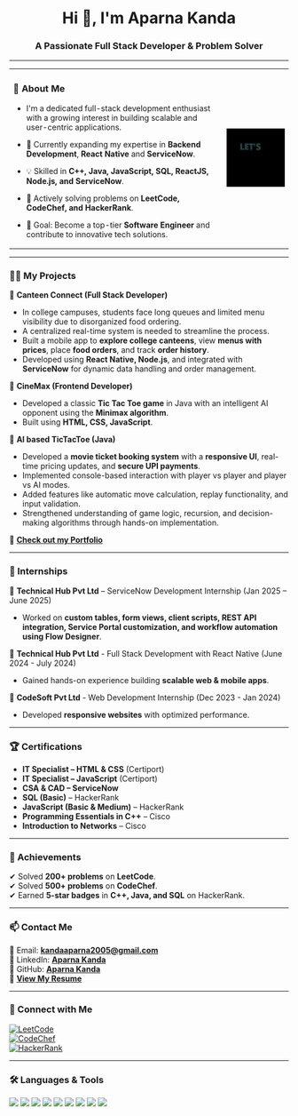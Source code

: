 <h1 align="center">Hi 👋, I'm Aparna Kanda</h1>
<h3 align="center">A Passionate Full Stack Developer & Problem Solver</h3>

---

<!-- Table Layout for Side-by-Side Alignment -->
<table border="0">
  <tr>
    <td>
      
### 👀 About Me  
- I'm a dedicated full-stack development enthusiast with a growing interest in building scalable and user-centric applications. 
- 🌱 Currently expanding my expertise in **Backend Development**, **React Native** and **ServiceNow**.  
- 💡 Skilled in **C++, Java, JavaScript, SQL, ReactJS, Node.js, and ServiceNow**.  
- 🤝 Actively solving problems on **LeetCode, CodeChef, and HackerRank**.  
- 🎯 Goal: Become a top-tier **Software Engineer** and contribute to innovative tech solutions.  

    </td>
    <td>
      <img src="https://github.com/aparnakanda/aparnakanda/blob/main/Code_img.gif?raw=true" width="300"/>
    </td>
  </tr>
</table>

---

### 👨‍💻 My Projects  

📂 **Canteen Connect (Full Stack Developer)**
- In college campuses, students face long queues and limited menu visibility due to disorganized food ordering.
- A centralized real-time system is needed to streamline the process.
- Built a mobile app to **explore college canteens**, view **menus with prices**, place **food orders**, and track **order history**.
- Developed using **React Native, Node.js**, and integrated with **ServiceNow** for dynamic data handling and order management.

📂 **CineMax (Frontend Developer)**  
- Developed a classic **Tic Tac Toe game** in Java with an intelligent AI opponent using the **Minimax algorithm**.  
- Built using **HTML, CSS, JavaScript**.

 📂 **AI based TicTacToe (Java)**  
- Developed a **movie ticket booking system** with a **responsive UI**, real-time pricing updates, and **secure UPI payments**.  
- Implemented console-based interaction with player vs player and player vs AI modes.
- Added features like automatic move calculation, replay functionality, and input validation.
- Strengthened understanding of game logic, recursion, and decision-making algorithms through hands-on implementation.  
  
🔗 **[Check out my Portfolio](https://aparnakanda.github.io/AK_Portfolio/)**  

---

### 💼 Internships  
🔹 **Technical Hub Pvt Ltd** – ServiceNow Development Internship (Jan 2025 – June 2025)
- Worked on **custom tables, form views, client scripts, REST API integration, Service Portal customization, and workflow automation using Flow Designer**.
  
🔹 **Technical Hub Pvt Ltd** - Full Stack Development with React Native (June 2024 - July 2024)  
- Gained hands-on experience building **scalable web & mobile apps**.  

🔹 **CodeSoft Pvt Ltd** - Web Development Internship (Dec 2023 - Jan 2024)  
- Developed **responsive websites** with optimized performance.  

---

### 🏆 Certifications  
- **IT Specialist – HTML & CSS** (Certiport)
- **IT Specialist – JavaScript** (Certiport)
- **CSA & CAD – ServiceNow**
- **SQL (Basic)** – HackerRank  
- **JavaScript (Basic & Medium)** – HackerRank  
- **Programming Essentials in C++** – Cisco  
- **Introduction to Networks** – Cisco  

---

### 🏅 Achievements  
✔ Solved **200+ problems** on **LeetCode**.  
✔ Solved **500+ problems** on **CodeChef**.  
✔ Earned **5-star badges** in **C++, Java, and SQL** on HackerRank.  

---

### 📫 Contact Me  
📧 Email: **kandaaparna2005@gmail.com**  
🔗 LinkedIn: **[Aparna Kanda](https://www.linkedin.com/in/aparna-kanda/)**  
🔗 GitHub: **[Aparna Kanda](https://github.com/aparnakanda)**  
📄 **[View My Resume](https://drive.google.com/file/d/12eyeSq9LXALGg33QOPQ1fOvUV6aBO_f0/view?usp=drivesdk)**  

---

### 🔗 Connect with Me  
[![LeetCode](https://img.shields.io/badge/LeetCode-%23FFA116.svg?&style=for-the-badge&logo=leetcode&logoColor=white)](https://leetcode.com/u/Aparna_Kanda/)  
[![CodeChef](https://img.shields.io/badge/CodeChef-%23B92B27.svg?&style=for-the-badge&logo=codechef&logoColor=white)](https://www.codechef.com/users/aparna_kanda)  
[![HackerRank](https://img.shields.io/badge/HackerRank-%232EC866.svg?&style=for-the-badge&logo=hackerRank&logoColor=white)](https://www.hackerrank.com/profile/kandaaparna2005)  

---

### 🛠️ Languages & Tools  
<p align="left">  
<img src="https://img.shields.io/badge/HTML5-%23E34F26.svg?&style=for-the-badge&logo=html5&logoColor=white"/>  
<img src="https://img.shields.io/badge/CSS3-%231572B6.svg?&style=for-the-badge&logo=css3&logoColor=white"/>  
<img src="https://img.shields.io/badge/JavaScript-%23F7DF1E.svg?&style=for-the-badge&logo=javascript&logoColor=black"/>  
<img src="https://img.shields.io/badge/C++-%2300599C.svg?&style=for-the-badge&logo=c%2B%2B&logoColor=white"/>  
<img src="https://img.shields.io/badge/Java-%23007396.svg?&style=for-the-badge&logo=java&logoColor=white"/>  
<img src="https://img.shields.io/badge/ReactJS-%2361DAFB.svg?&style=for-the-badge&logo=react&logoColor=black"/>  
<img src="https://img.shields.io/badge/Node.js-%23339933.svg?&style=for-the-badge&logo=node.js&logoColor=white"/>  
<img src="https://img.shields.io/badge/MongoDB-%2347A248.svg?&style=for-the-badge&logo=mongodb&logoColor=white"/>  
<img src="https://img.shields.io/badge/MySQL-%234479A1.svg?&style=for-the-badge&logo=mysql&logoColor=white"/>  
</p> 

